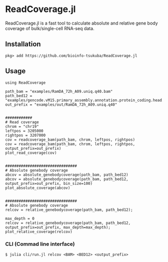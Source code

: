 # ReadCoverage.jl
ReadCoverage.jl is a fast tool to calculate absolute and relative gene body coverage of bulk/single-cell RNA-seq data.

## Installation

```
pkg> add https://github.com/bioinfo-tsukuba/ReadCoverage.jl
```

## Usage

```
using ReadCoverage

path_bam = "examples/RamDA_72h_A09.uniq.q40.bam"
path_bed12 = "examples/gencode.vM15.primary_assembly.annotation.protein_coding.head.bed"
out_prefix = "examples/out/RamDA_72h_A09.uniq.q40"


############
# Read coverage
chrom = "chr19"
leftpos = 3205000
rightpos = 3207000
cov = readcoverage_bam(path_bam, chrom, leftpos, rightpos)
cov = readcoverage_bam(path_bam, chrom, leftpos, rightpos, output_prefix=out_prefix)
plot_read_coverage(cov)


################################
# Absolute genebody coverage
abcov = absolute_genebodycoverage(path_bam, path_bed12)
abcov = absolute_genebodycoverage(path_bam, path_bed12, output_prefix=out_prefix, bin_size=100)
plot_absolute_coverage(abcov)


################################
# Absolute genebody coverage
relcov = relative_genebodycoverage(path_bam, path_bed12);

max_depth = 0
relcov = relative_genebodycoverage(path_bam, path_bed12, output_prefix=out_prefix, max_depth=max_depth);
plot_relative_coverage(relcov)
```

### CLI (Commad line interface)

```
$ julia cli/run.jl relcov <BAM> <BED12> <output_prefix>
```


